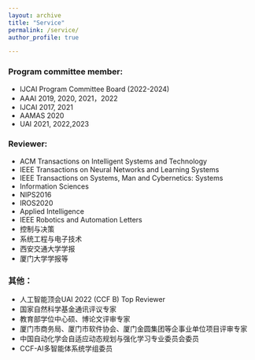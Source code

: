 ```yaml
---
layout: archive
title: "Service"
permalink: /service/
author_profile: true

---
```


### Program committee member: 
* IJCAI Program Committee Board \(2022\-2024\)
* AAAI 2019, 2020, 2021，2022
* IJCAI 2017, 2021
* AAMAS 2020
* UAI 2021, 2022,2023

### Reviewer: 
* ACM Transactions on Intelligent Systems and Technology
* IEEE Transactions on Neural Networks and Learning Systems
* IEEE Transactions on Systems, Man and Cybernetics: Systems
* Information Sciences
* NIPS2016
* IROS2020
* Applied Intelligence
* IEEE Robotics and Automation Letters
* 控制与决策
* 系统工程与电子技术
* 西安交通大学学报
* 厦门大学学报等

### 其他：
* 人工智能顶会UAI 2022 (CCF B) Top Reviewer
* 国家自然科学基金通讯评议专家
* 教育部学位中心硕、博论文评审专家
* 厦门市商务局、厦门市软件协会、厦门金圆集团等企事业单位项目评审专家
* 中国自动化学会自适应动态规划与强化学习专业委员会委员
* CCF-AI多智能体系统学组委员
